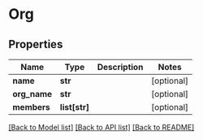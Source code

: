 # Org

## Properties
Name | Type | Description | Notes
------------ | ------------- | ------------- | -------------
**name** | **str** |  | [optional] 
**org_name** | **str** |  | [optional] 
**members** | **list[str]** |  | [optional] 

[[Back to Model list]](../README.md#documentation-for-models) [[Back to API list]](../README.md#documentation-for-api-endpoints) [[Back to README]](../README.md)


